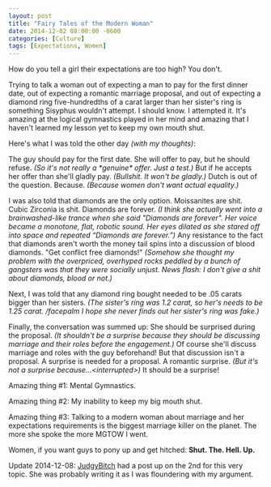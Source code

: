 ```yaml
---
layout: post
title: "Fairy Tales of the Modern Woman"
date: 2014-12-02 08:00:00 -0600
categories: [Culture]
tags: [Expectations, Women]
---
```


How do you tell a girl their expectations are too high? You don't.

Trying to talk a woman out of expecting a man to pay for the first dinner date, out of expecting a romantic marriage proposal, and out of expecting a diamond ring five-hundredths of a carat larger than her sister's ring is something Sisyphus wouldn't attempt. I should know. I attempted it. It's amazing at the logical gymnastics played in her mind and amazing that I haven't learned my lesson yet to keep my own mouth shut.

Here's what I was told the other day *(with my thoughts)*:

The guy should pay for the first date. She will offer to pay, but he should refuse. *(So it's not really a \*genuine\* offer. Just a test.)* But if he accepts her offer than she'll gladly pay. *(Bullshit. It won't be gladly.)* Dutch is out of the question. Because. *(Because women don't want actual equality.)*

I was also told that diamonds are the only option. Moissanites are shit. Cubic Zirconia is shit. Diamonds are forever. *(I think she actually went into a brainwashed-like trance when she said "Diamonds are forever". Her voice became a monotone, flat, robotic sound. Her eyes dilated as she stared off into space and repeated “Diamonds are forever.”)* Any resistance to the fact that diamonds aren't worth the money tail spins into a discussion of blood diamonds. "Get conflict free diamonds!" *(Somehow she thought my problem with the overpriced, overhyped rocks peddled by a bunch of gangsters was that they were socially unjust. News flash: I don't give a shit about diamonds, blood or not.)*

Next, I was told that any diamond ring bought needed to be .05 carats bigger than her sisters. *(The sister's ring was 1.2 carat, so her's needs to be 1.25 carat. /facepalm I hope she never finds out her sister's ring was fake.)*

Finally, the conversation was summed up: She should be surprised during the proposal. *(It shouldn't be a surprise because they should be discussing marriage and their roles before the engagement.)* Of course she'll discuss marriage and roles with the guy beforehand! But that discussion isn't a proposal. A surprise is needed for a proposal. A romantic surprise. *(But it's not a surprise because...\<interrupted\>)* It should be a surprise!

Amazing thing #1: Mental Gymnastics.

Amazing thing #2: My inability to keep my big mouth shut.

Amazing thing #3: Talking to a modern woman about marriage and her expectations requirements is the biggest marriage killer on the planet. The more she spoke the more MGTOW I went.

Women, if you want guys to pony up and get hitched: **Shut. The. Hell. Up.**

Update 2014-12-08: [JudgyBitch](https://judgybitch.wordpress.com/2014/12/02/why-men-should-never-pay-for-the-first-date/) had a post up on the 2nd for this very topic. She was probably writing it as I was floundering with my argument.

